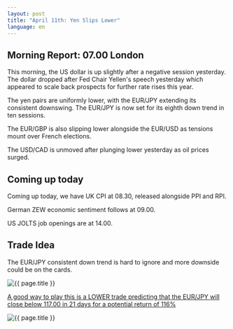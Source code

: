 ```yaml
---
layout: post
title: "April 11th: Yen Slips Lower"
language: en
---
```

## Morning Report: 07.00 London

This morning, the US dollar is up slightly after a negative session yesterday. The dollar dropped after Fed Chair Yellen's speech yesterday which appeared to scale back prospects for further rate rises this year. 

The yen pairs are uniformly lower, with the EUR/JPY extending its consistent downswing. The EUR/JPY is now set for its eighth down trend in ten sessions. 

The EUR/GBP is also slipping lower alongside the EUR/USD as tensions mount over French elections. 

The USD/CAD is unmoved after plunging lower yesterday as oil prices surged.


## Coming up today

Coming up today, we have UK CPI at 08.30, released alongside PPI and RPI. 

German ZEW economic sentiment follows at 09.00. 

US JOLTS job openings are at 14.00.


## Trade Idea

The EUR/JPY consistent down trend is hard to ignore and more downside could be on the cards. 

<img class="post-image" src="{{ site.url }}/images/2017-04-11_07-42-23.jpg" alt="{{ page.title }}" title="{{ page.title }}">

<a href="%LINK%%?currency=GBP&market=forex&underlying=frxEURJPY&formname=higherlower&duration_amount=21&duration_units=d&expiry_type=duration&amount=10&amount_type=payout&barrier=117.00" target="_blank">A good way to play this is a LOWER trade predicting that the EUR/JPY will close below 117.00 in 21 days for a potential return of 116%</a>

<img class="post-image" src="{{ site.url }}/images/2017-04-11_07-44-16.jpg" alt="{{ page.title }}" title="{{ page.title }}">